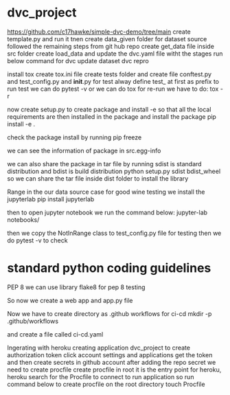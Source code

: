 # dvc_project
https://github.com/c17hawke/simple-dvc-demo/tree/main
create template.py and run it
tnen create data_given folder for dataset source
followed the remaining steps from git hub repo
create get_data file inside src folder
create load_data and update the dvc.yaml file witht the stages
run below command for dvc update dataset
dvc repro

install tox
create tox.ini file 
create tests folder and create file conftest.py and test_config.py and __init__.py
for test alway define test_ at first as prefix
to run test we can do pytest -v 
or we can do tox 
for re-run we have to do:
tox -r

now create setup.py to create package 
and install -e so that all the local requirements are then installed in the package and install the package
pip install -e . 

check the package install by running 
pip freeze

we can see the information of package in src.egg-info

we can also share the package in tar file by running sdist is standard distribution and bdist is build distribution
python setup.py sdist bdist_wheel
so we can share the tar file inside dist folder to install the library

Range in the our data source case for good wine testing
we install the jupyterlab
pip install jupyterlab

then to open jupyter notebook we run the command below:
jupyter-lab notebooks/

then we copy the NotInRange class to test_config.py file for testing
then we do pytest -v to check

# standard python coding guidelines 
PEP 8
we can use library flake8 for pep 8 testing


So now we create a web app and app.py file

Now we have to create directory as .github workflows for ci-cd 
mkdir -p .github/workflows

and create a file called ci-cd.yaml

Ingerating with heroku 
creating application dvc_project
to create authorization token click account settings and applications
get the token and then create secrets in github account
after adding the repo secret we need to create procfile
create procfile in root it is the entry point for heroku, heroku search for the Procfile to connect
to run application
so run command below to create procfile on the root directory
touch Procfile

